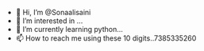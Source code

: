 - 👋 Hi, I’m @Sonaalisaini
- 👀 I’m interested in ...
- 🌱 I’m currently learning python...
- 📫 How to reach me using these 10 digits..7385335260

<!---
Sonaalisaini/Sonaalisaini is a ✨ special ✨ repository because its `README.md` (this file) appears on your GitHub profile.
You can click the Preview link to take a look at your changes.
--->
